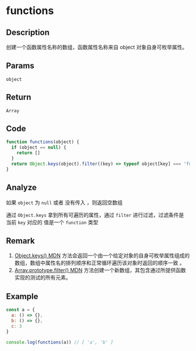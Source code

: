 # functions

## Description
创建一个函数属性名称的数组，函数属性名称来自 object 对象自身可枚举属性。
## Params
`object`
## Return
`Array`

## Code
```js
function functions(object) {
  if (object == null) {
    return []
  }
  return Object.keys(object).filter((key) => typeof object[key] === 'function')
}
```
## Analyze
如果 `object` 为 `null` 或者 没有传入 ，则返回空数组

通过 `Object.keys` 拿到所有可遍历的属性，通过 `filter` 进行过滤，过滤条件是 当前 `key` 对应的 值是一个 `function` 类型
## Remark
1. [Object.keys() MDN](https://developer.mozilla.org/zh-CN/docs/Web/JavaScript/Reference/Global_Objects/Object/keys) 方法会返回一个由一个给定对象的自身可枚举属性组成的数组，数组中属性名的排列顺序和正常循环遍历该对象时返回的顺序一致 。
2. [Array.prototype.filter() MDN](https://developer.mozilla.org/zh-CN/docs/Web/JavaScript/Reference/Global_Objects/Array/filter) 方法创建一个新数组，其包含通过所提供函数实现的测试的所有元素。
## Example
```js
const a = {
  a: () => {},
  b: () => {},
  c: 3
}

console.log(functions(a)) // [ 'a', 'b' ]
```
